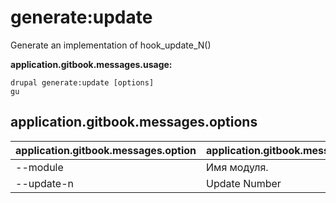 # generate:update
Generate an implementation of hook_update_N()

**application.gitbook.messages.usage:**
```
drupal generate:update [options]
gu
```

## application.gitbook.messages.options
application.gitbook.messages.option | application.gitbook.messages.details
-------|-------------
--module | Имя модуля.
--update-n | Update Number
